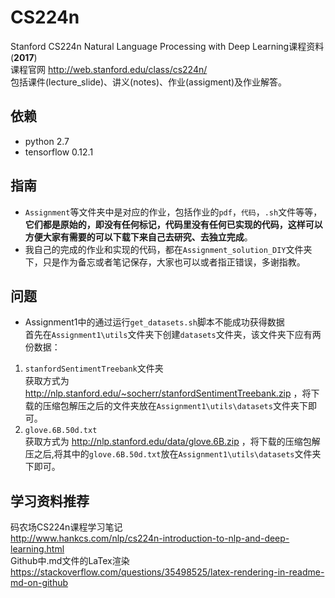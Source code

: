 # CS224n
Stanford CS224n Natural Language Processing with Deep Learning课程资料(**2017**)  
课程官网 http://web.stanford.edu/class/cs224n/  
包括课件(lecture_slide)、讲义(notes)、作业(assigment)及作业解答。

## 依赖
* python 2.7
* tensorflow 0.12.1
  
## 指南
* `Assignment`等文件夹中是对应的作业，包括作业的`pdf`，`代码`，`.sh`文件等等，**它们都是原始的，即没有任何标记，代码里没有任何已实现的代码，这样可以方便大家有需要的可以下载下来自己去研究、去独立完成**。  
* 我自己的完成的作业和实现的代码，都在`Assignment_solution_DIY`文件夹下，只是作为备忘或者笔记保存，大家也可以或者指正错误，多谢指教。  

## 问题
* Assignment1中的通过运行`get_datasets.sh`脚本不能成功获得数据  
首先在`Assignment1\utils`文件夹下创建`datasets`文件夹，该文件夹下应有两份数据：  
1. `stanfordSentimentTreebank`文件夹  
    获取方式为 http://nlp.stanford.edu/~socherr/stanfordSentimentTreebank.zip ，将下载的压缩包解压之后的文件夹放在`Assignment1\utils\datasets`文件夹下即可。
2. `glove.6B.50d.txt`  
    获取方式为 http://nlp.stanford.edu/data/glove.6B.zip ，将下载的压缩包解压之后,将其中的`glove.6B.50d.txt`放在`Assignment1\utils\datasets`文件夹下即可。    

## 学习资料推荐
码农场CS224n课程学习笔记  
http://www.hankcs.com/nlp/cs224n-introduction-to-nlp-and-deep-learning.html  
Github中.md文件的LaTex渲染  
https://stackoverflow.com/questions/35498525/latex-rendering-in-readme-md-on-github